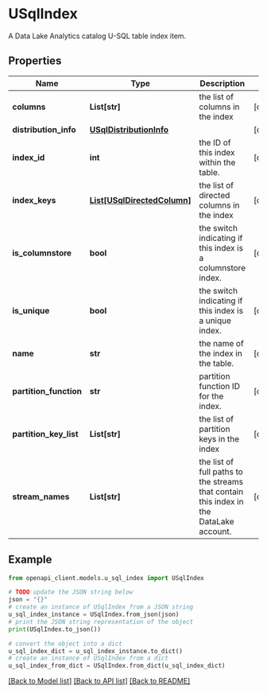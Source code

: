 # USqlIndex

A Data Lake Analytics catalog U-SQL table index item.

## Properties

Name | Type | Description | Notes
------------ | ------------- | ------------- | -------------
**columns** | **List[str]** | the list of columns in the index | [optional] 
**distribution_info** | [**USqlDistributionInfo**](USqlDistributionInfo.md) |  | [optional] 
**index_id** | **int** | the ID of this index within the table. | [optional] 
**index_keys** | [**List[USqlDirectedColumn]**](USqlDirectedColumn.md) | the list of directed columns in the index | [optional] 
**is_columnstore** | **bool** | the switch indicating if this index is a columnstore index. | [optional] 
**is_unique** | **bool** | the switch indicating if this index is a unique index. | [optional] 
**name** | **str** | the name of the index in the table. | [optional] 
**partition_function** | **str** | partition function ID for the index. | [optional] 
**partition_key_list** | **List[str]** | the list of partition keys in the index | [optional] 
**stream_names** | **List[str]** | the list of full paths to the streams that contain this index in the DataLake account. | [optional] 

## Example

```python
from openapi_client.models.u_sql_index import USqlIndex

# TODO update the JSON string below
json = "{}"
# create an instance of USqlIndex from a JSON string
u_sql_index_instance = USqlIndex.from_json(json)
# print the JSON string representation of the object
print(USqlIndex.to_json())

# convert the object into a dict
u_sql_index_dict = u_sql_index_instance.to_dict()
# create an instance of USqlIndex from a dict
u_sql_index_from_dict = USqlIndex.from_dict(u_sql_index_dict)
```
[[Back to Model list]](../README.md#documentation-for-models) [[Back to API list]](../README.md#documentation-for-api-endpoints) [[Back to README]](../README.md)



